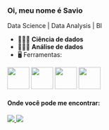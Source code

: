 ### Oi, meu nome é Savio
Data Science | Data Analysis | BI

- 👨🏻‍💻 **Ciência de dados**
- 👨🏻‍💻 **Análise de dados**
- 🖥️ Ferramentas: 

<div display='inline'>
 <img width="50" height="50" src="https://cdn.jsdelivr.net/gh/devicons/devicon/icons/python/python-original.svg" />
 <img width="50" height="50" src="https://cdn.jsdelivr.net/gh/devicons/devicon/icons/jupyter/jupyter-original.svg" />
 <img width="50" height="50" src="https://cdn.jsdelivr.net/gh/devicons/devicon/icons/matlab/matlab-original.svg" />
 <img width="50" height="50" src="https://cdn.jsdelivr.net/gh/devicons/devicon/icons/pycharm/pycharm-original.svg" />     
</div>

#### Onde você pode me encontrar:
<a href="https://www.linkedin.com/in/savio-ricardo-garcia">
 <img src="https://img.shields.io/badge/linkedin-%230077B5.svg?style=for-the-badge&logo=linkedin&logoColor=white)"/> 
</a>
<a href="https://www.instagram.com/savioricardog/">
 <img src="https://img.shields.io/badge/Instagram-%23E4405F.svg?style=for-the-badge&logo=Instagram&logoColor=white"/> 
</a>

